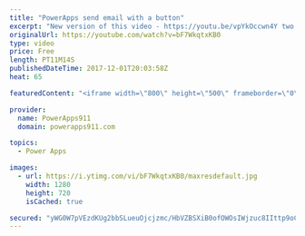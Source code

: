 ```yaml
---
title: "PowerApps send email with a button"
excerpt: "New version of this video - https://youtu.be/vpYkOccwn4Y two years newer and covers in more details.  In this video, we learn to send an email from PowerApps with a button. The final result sends a link to a SharePoint list item helping you learn to leverage edit forms and ThisItem.  This build upon"
originalUrl: https://youtube.com/watch?v=bF7WkqtxKB0
type: video
price: Free
length: PT11M14S
publishedDateTime: 2017-12-01T20:03:58Z
heat: 65

featuredContent: "<iframe width=\"800\" height=\"500\" frameborder=\"0\" src=\"https://www.youtube.com/embed/bF7WkqtxKB0\" allow=\"accelerometer; autoplay; encrypted-media; gyroscope; picture-in-picture\" allowfullscreen></iframe>"

provider:
  name: PowerApps911
  domain: powerapps911.com

topics:
  - Power Apps

images:
  - url: https://i.ytimg.com/vi/bF7WkqtxKB0/maxresdefault.jpg
    width: 1280
    height: 720
    isCached: true

secured: "yWG0W7pVEzdKUg2bbSLueuOjcjzmc/HbVZBSXiB0ofOWOsIWjzuc8IIttp9oCXinb6PHPqMBak49XtJVoiEKdro+nlcuXd4CAcAmwRxDPkq/+LkFA73pIwH5LXjzUJXZaoyRa/KAr0eyzrtk/3MD+lpyZ2PBonzHKvVSxQqEeNr32Tl/J+dcOv+7lHl5F5Ego85m2QjKEXkMk1ueXf9M1Keae11TC498E2+4yksqUAYHsVodnNRZrTfdV5UtHfVts3rKX2UFKSLKsF3btE1t/r17obZgEM0R+9taUCkaKf/UIMBFWdhqcL2M9HHt/cidjPm/MJotDVXV3R4KWK86YElkJkXhqLiFfYkcxyF693MHNzVhLwThhCeRAAEPLB2M1reUjLK4q1xjnZ4F2NIleTliPmYCj0Wh1Ly1nwyRu2vXCqVqglCNQBjExf6Y3M8m;Rd+TO0HLeRkd+1RCHwzHLw=="
---
```


